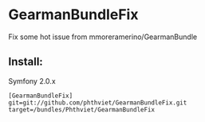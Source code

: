 GearmanBundleFix
================

Fix some hot issue from mmoreramerino/GearmanBundle

Install:
--------
Symfony 2.0.x

    [GearmanBundleFix]
    git=git://github.com/phthviet/GearmanBundleFix.git
    target=/bundles/Phthviet/GearmanBundleFix

